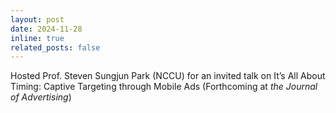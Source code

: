 ```yaml
---
layout: post
date: 2024-11-28
inline: true
related_posts: false
---
```


Hosted Prof. Steven Sungjun Park (NCCU) for an invited talk on It’s All About Timing: Captive Targeting through Mobile Ads (Forthcoming at _the Journal of Advertising_)

